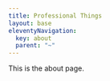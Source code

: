```yaml
---
title: Professional Things
layout: base
eleventyNavigation:
  key: about
  parent: "~"
---
```

This is the about page.